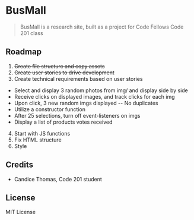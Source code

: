 # BusMall

> BusMall is a research site, built as a project for Code Fellows Code 201 class

## Roadmap
1. ~~Create file structure and copy assets~~
2. ~~Create user stories to drive development~~
3. Create technical requirements based on user stories
- Select and display 3 random photos from img/ and display side by side
- Receive clicks on displayed images, and track clicks for each img
- Upon click, 3 new random imgs displayed
-- No duplicates
- Utilize a constructor function
- After 25 selections, turn off event-listeners on imgs
- Display a list of products votes received
4. Start with JS functions
5. Fix HTML structure
6. Style

## Credits
- Candice Thomas, Code 201 student

## License
MIT License